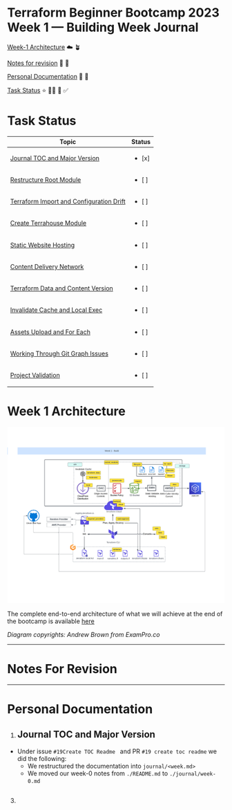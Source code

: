 # Terraform Beginner Bootcamp 2023  Week 1  — Building Week Journal

[Week-1 Architecture](#week-1-architecture) :cloud: :potted_plant:

[Notes for revision](#notes-for-revision) :syringe: :medal_sports:

[Personal Documentation](#personal-documentation) :memo: :pencil:

[Task Status](#task-status) :star: :face_in_clouds: :partying_face: :white_check_mark:

# Task Status
| Topic | Status |
| --- | --- | 
| [Journal TOC and Major Version](#journal-toc-and-major-version)  | <ul><li> [x] </li></ul> |
| [Restructure Root Module](#restructure-root-module) | <ul><li> [ ] </li></ul> |
| [Terraform Import and Configuration Drift](#terraform-import-and-configuration-drift) | <ul><li> [ ] </li></ul> |
| [Create Terrahouse Module](#create-terrahouse-module) | <ul><li> [ ] </li></ul> |
| [Static Website Hosting](#static-website-hosting) | <ul><li> [ ] </li></ul> |
| [Content Delivery Network](#content-delivery-network) | <ul><li> [ ] </li></ul> |
| [Terraform Data and Content Version](#terraform-data-and-content-version) | <ul><li> [ ] </li></ul> |
| [Invalidate Cache and Local Exec](#invalidate-cache-and-local-exec) | <ul><li> [ ] </li></ul> |
| [Assets Upload and For Each](#assets-upload-and-for-each) | <ul><li> [ ] </li></ul> |
| [Working Through Git Graph Issues](#working-through-git-graph-issues) | <ul><li> [ ] </li></ul> |
| [Project Validation](#project-validation) | <ul><li> [ ] </li></ul> |

# Week 1 Architecture
![week1-architecture](https://github.com/aggarwal-tanushree/terraform-beginner-bootcamp-2023/blob/a7c8bb05e343f4daa90e3df29ee00f53993461a2/journal/assets/week-1/Week-1-ArchitecturalDiagram.png)

The complete end-to-end architecture of what we will achieve at the end of the bootcamp is available [here](https://lucid.app/lucidchart/e3f15b1a-2211-4ddb-8c95-f144c2504db4/edit?invitationId=inv_0873b3c6-c652-463f-9f2b-fa0f1b420823&page=0_0#) 

_Diagram copyrights: Andrew Brown from ExamPro.co_

-----------------------------------------------------------------------------------------------------
# Notes For Revision


-----------------------------------------------------------------------------------------------------

# Personal Documentation 
1. ## Journal TOC and Major Version
  - Under issue `#19Create TOC Readme ` and PR `#19 create toc readme` we did the following:
    - We restructured the documentation into `journal/<week.md>`
    - We moved our week-0 notes from `./README.md` to `./journal/week-0.md`

3. ## 
